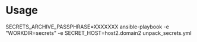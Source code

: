 Usage
=====

SECRETS_ARCHIVE_PASSPHRASE=XXXXXXX ansible-playbook -e "WORKDIR=secrets" -e SECRET_HOST=host2.domain2 unpack_secrets.yml
